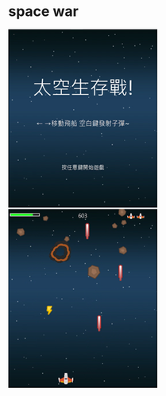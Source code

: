 # space war

![start](https://github.com/rex0988476/Python/blob/main/space_war/README/start.png)
![game](https://github.com/rex0988476/Python/blob/main/space_war/README/game.png)
